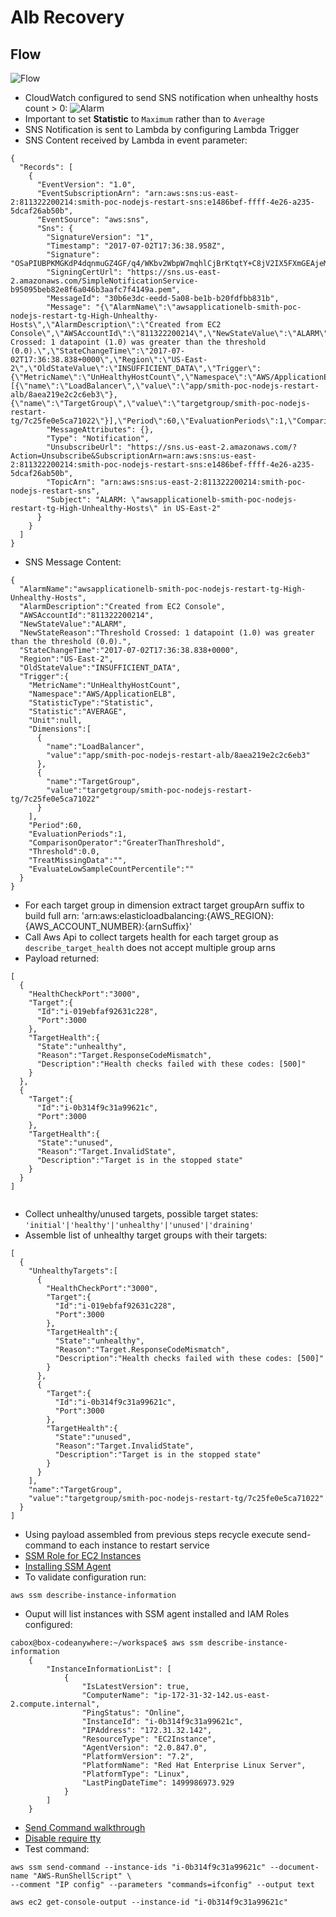 # Alb Recovery #

## Flow ##

![Flow](./media/aws-alb-health.io.png)

* CloudWatch configured to send SNS notification when unhealthy hosts count > 0:
![Alarm](./media/cloud-watch-alarm.png)
* Important to set **Statistic** to ```Maximum``` rather than to ```Average```
* SNS Notification is sent to Lambda by configuring Lambda Trigger 
* SNS Content received by Lambda in event parameter:
```
{
  "Records": [
    {
      "EventVersion": "1.0", 
      "EventSubscriptionArn": "arn:aws:sns:us-east-2:811322200214:smith-poc-nodejs-restart-sns:e1486bef-ffff-4e26-a235-5dcaf26ab50b", 
      "EventSource": "aws:sns", 
      "Sns": {
        "SignatureVersion": "1", 
        "Timestamp": "2017-07-02T17:36:38.958Z", 
        "Signature": "OSaPIUBPKMGKdP4dqnmuGZ4GF/q4/WKbv2WbpW7mqhlCjBrKtqtY+C8jV2IX5FXmGEAjeMp0H4kwE79e9fUL9+axmnZHxA/8SJjDURNvs4f8MEbeoOXv4TRnI8ibBZQjUcWlG2+xFaw3N+J4OaJKtmCj8w5l4LdLJJKrrkGptmEwuAxzqHSk7EVd4iwQrNaoDsy6iWCv7jqv6JkWbXBB70KTbTcmhQX2rIdiIPUwLAkigq/qVkc3z1t2wIGaI8uOa6OOCzmJ6RrrJVZdyPividO7DUhT5MidQ/bzFsC3uKYltffnJUpWhuE/Cm2XX4sV+3cDJTueZtF2eATupX4tTg==", 
        "SigningCertUrl": "https://sns.us-east-2.amazonaws.com/SimpleNotificationService-b95095beb82e8f6a046b3aafc7f4149a.pem", 
        "MessageId": "30b6e3dc-eedd-5a08-be1b-b20fdfbb831b", 
        "Message": "{\"AlarmName\":\"awsapplicationelb-smith-poc-nodejs-restart-tg-High-Unhealthy-Hosts\",\"AlarmDescription\":\"Created from EC2 Console\",\"AWSAccountId\":\"811322200214\",\"NewStateValue\":\"ALARM\",\"NewStateReason\":\"Threshold Crossed: 1 datapoint (1.0) was greater than the threshold (0.0).\",\"StateChangeTime\":\"2017-07-02T17:36:38.838+0000\",\"Region\":\"US-East-2\",\"OldStateValue\":\"INSUFFICIENT_DATA\",\"Trigger\":{\"MetricName\":\"UnHealthyHostCount\",\"Namespace\":\"AWS/ApplicationELB\",\"StatisticType\":\"Statistic\",\"Statistic\":\"AVERAGE\",\"Unit\":null,\"Dimensions\":[{\"name\":\"LoadBalancer\",\"value\":\"app/smith-poc-nodejs-restart-alb/8aea219e2c2c6eb3\"},{\"name\":\"TargetGroup\",\"value\":\"targetgroup/smith-poc-nodejs-restart-tg/7c25fe0e5ca71022\"}],\"Period\":60,\"EvaluationPeriods\":1,\"ComparisonOperator\":\"GreaterThanThreshold\",\"Threshold\":0.0,\"TreatMissingData\":\"\",\"EvaluateLowSampleCountPercentile\":\"\"}}", 
        "MessageAttributes": {}, 
        "Type": "Notification", 
        "UnsubscribeUrl": "https://sns.us-east-2.amazonaws.com/?Action=Unsubscribe&SubscriptionArn=arn:aws:sns:us-east-2:811322200214:smith-poc-nodejs-restart-sns:e1486bef-ffff-4e26-a235-5dcaf26ab50b", 
        "TopicArn": "arn:aws:sns:us-east-2:811322200214:smith-poc-nodejs-restart-sns", 
        "Subject": "ALARM: \"awsapplicationelb-smith-poc-nodejs-restart-tg-High-Unhealthy-Hosts\" in US-East-2"
	  }
    }
  ]
}
```
* SNS Message Content:
```
{  
  "AlarmName":"awsapplicationelb-smith-poc-nodejs-restart-tg-High-Unhealthy-Hosts",
  "AlarmDescription":"Created from EC2 Console",
  "AWSAccountId":"811322200214",
  "NewStateValue":"ALARM",
  "NewStateReason":"Threshold Crossed: 1 datapoint (1.0) was greater than the threshold (0.0).",
  "StateChangeTime":"2017-07-02T17:36:38.838+0000",
  "Region":"US-East-2",
  "OldStateValue":"INSUFFICIENT_DATA",
  "Trigger":{  
    "MetricName":"UnHealthyHostCount",
    "Namespace":"AWS/ApplicationELB",
    "StatisticType":"Statistic",
    "Statistic":"AVERAGE",
    "Unit":null,
    "Dimensions":[  
      {  
        "name":"LoadBalancer",
        "value":"app/smith-poc-nodejs-restart-alb/8aea219e2c2c6eb3"
      },
      {  
        "name":"TargetGroup",
        "value":"targetgroup/smith-poc-nodejs-restart-tg/7c25fe0e5ca71022"
      }
    ],
    "Period":60,
    "EvaluationPeriods":1,
    "ComparisonOperator":"GreaterThanThreshold",
    "Threshold":0.0,
    "TreatMissingData":"",
    "EvaluateLowSampleCountPercentile":""
  }
}
```
* For each target group in dimension extract target groupArn suffix to build full arn:
'arn:aws:elasticloadbalancing:{AWS_REGION}:{AWS_ACCOUNT_NUMBER}:{arnSuffix}'
* Call Aws Api to collect targets health for each target group as ```describe_target_health``` does not accept multiple group arns
* Payload returned:
```
[  
  {  
    "HealthCheckPort":"3000",
    "Target":{  
      "Id":"i-019ebfaf92631c228",
      "Port":3000
    },
    "TargetHealth":{  
      "State":"unhealthy",
      "Reason":"Target.ResponseCodeMismatch",
      "Description":"Health checks failed with these codes: [500]"
    }
  },
  {  
    "Target":{  
      "Id":"i-0b314f9c31a99621c",
      "Port":3000
    },
    "TargetHealth":{  
      "State":"unused",
      "Reason":"Target.InvalidState",
      "Description":"Target is in the stopped state"
    }
  }
]


```
* Collect unhealthy/unused targets, possible target states: ```'initial'|'healthy'|'unhealthy'|'unused'|'draining'```
* Assemble list of unhealthy target groups with their targets:
```
[  
  {  
    "UnhealthyTargets":[  
      {  
        "HealthCheckPort":"3000",
        "Target":{  
          "Id":"i-019ebfaf92631c228",
          "Port":3000
        },
        "TargetHealth":{  
          "State":"unhealthy",
          "Reason":"Target.ResponseCodeMismatch",
          "Description":"Health checks failed with these codes: [500]"
        }
      },
      {  
        "Target":{  
          "Id":"i-0b314f9c31a99621c",
          "Port":3000
        },
        "TargetHealth":{  
          "State":"unused",
          "Reason":"Target.InvalidState",
          "Description":"Target is in the stopped state"
        }
      }
    ],
    "name":"TargetGroup",
    "value":"targetgroup/smith-poc-nodejs-restart-tg/7c25fe0e5ca71022"
  }
]
```
* Using payload assembled from previous steps recycle execute send-command to each instance to restart service
* [SSM Role for EC2 Instances](http://docs.aws.amazon.com/systems-manager/latest/userguide/sysman-configuring-access-policies.html)
* [Installing SSM Agent](http://docs.aws.amazon.com/systems-manager/latest/userguide/ssm-agent.html#sysman-install-ssm-agent)
* To validate configuration run:
```
aws ssm describe-instance-information
```
* Ouput will list instances with SSM agent installed and IAM Roles configured:
```
cabox@box-codeanywhere:~/workspace$ aws ssm describe-instance-information
	{
		"InstanceInformationList": [
			{
				"IsLatestVersion": true,
				"ComputerName": "ip-172-31-32-142.us-east-2.compute.internal",
				"PingStatus": "Online",
				"InstanceId": "i-0b314f9c31a99621c",
				"IPAddress": "172.31.32.142",
				"ResourceType": "EC2Instance",
				"AgentVersion": "2.0.847.0",
				"PlatformVersion": "7.2",
				"PlatformName": "Red Hat Enterprise Linux Server",
				"PlatformType": "Linux",
				"LastPingDateTime": 1499986973.929
			}
		]
	} 
```
* [Send Command walkthrough](http://docs.aws.amazon.com/systems-manager/latest/userguide/walkthrough-cli.html)
* [Disable require tty](https://www.shell-tips.com/2014/09/08/sudo-sorry-you-must-have-a-tty-to-run-sudo/)
* Test command:
```
aws ssm send-command --instance-ids "i-0b314f9c31a99621c" --document-name "AWS-RunShellScript" \
--comment "IP config" --parameters "commands=ifconfig" --output text

aws ec2 get-console-output --instance-id "i-0b314f9c31a99621c"
```
